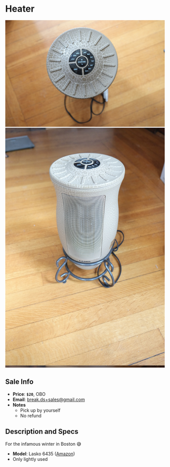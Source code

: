 # Heater

![Heater](https://github.com/breakds/moving-sales/blob/master/photo/resized/heater.JPG)
![Heater](https://github.com/breakds/moving-sales/blob/master/photo/resized/heater2.JPG)

## Sale Info

* **Price**: **`$20`**, OBO
* **Email**: break.ds+sales@gmail.com
* **Notes** 
  * Pick up by yourself
  * No refund

## Description and Specs

For the infamous winter in Boston :sweat_smile:

* **Model**: Lasko 6435 ([Amazon](https://www.amazon.com/Lasko-6435-Designer-Ceramic-Oscillating/dp/B000N22JX6))
* Only lightly used
